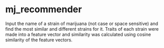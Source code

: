 # mj_recommender

Input the name of a strain of marijuana (not case or space sensitive) and find the most similar and different strains for it. Traits of each strain were made into a feature vector and similarity was calculated using cosine similarity of the feature vectors.
